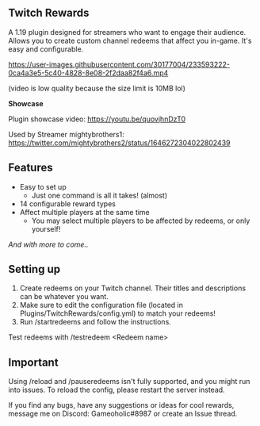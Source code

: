 

**Twitch Rewards**
---
A 1.19 plugin designed for streamers who want to engage their audience. Allows you to create custom channel redeems that affect you in-game. It's easy and configurable.

https://user-images.githubusercontent.com/30177004/233593222-0ca4a3e5-5c40-4828-8e08-2f2daa82f4a6.mp4

(video is low quality because the size limit is 10MB lol)

**Showcase**

Plugin showcase video: https://youtu.be/quovjhnDzT0

Used by Streamer mightybrothers1: https://twitter.com/mightybrothers2/status/1646272304022802439


**Features**
---
+ Easy to set up
    - Just one command is all it takes! (almost)
+ 14 configurable reward types
+ Affect multiple players at the same time
    - You may select multiple players to be affected by redeems, or only yourself!

*And with more to come..*

**Setting up**
---
1. Create redeems on your Twitch channel. Their titles and descriptions can be whatever you want.
2. Make sure to edit the configuration file (located in Plugins/TwitchRewards/config.yml) to match your redeems!
3. Run /startredeems and follow the instructions.

Test redeems with /testredeem \<Redeem name\>

**Important**
---
Using /reload and /pauseredeems isn't fully supported, and you might run into issues. To reload the config, please restart the server instead.

If you find any bugs, have any suggestions or ideas for cool rewards, message me on Discord: Gameoholic#8987 or create an Issue thread.
